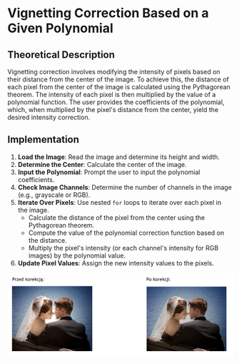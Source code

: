 # Vignetting Correction Based on a Given Polynomial

## Theoretical Description

Vignetting correction involves modifying the intensity of pixels based on their distance from the center of the image. To achieve this, the distance of each pixel from the center of the image is calculated using the Pythagorean theorem. The intensity of each pixel is then multiplied by the value of a polynomial function. The user provides the coefficients of the polynomial, which, when multiplied by the pixel's distance from the center, yield the desired intensity correction.

## Implementation

1. **Load the Image**: Read the image and determine its height and width.
2. **Determine the Center**: Calculate the center of the image.
3. **Input the Polynomial**: Prompt the user to input the polynomial coefficients.
4. **Check Image Channels**: Determine the number of channels in the image (e.g., grayscale or RGB).
5. **Iterate Over Pixels**: Use nested `for` loops to iterate over each pixel in the image.
   - Calculate the distance of the pixel from the center using the Pythagorean theorem.
   - Compute the value of the polynomial correction function based on the distance.
   - Multiply the pixel's intensity (or each channel's intensity for RGB images) by the polynomial value.
6. **Update Pixel Values**: Assign the new intensity values to the pixels.

![Example Image](W_1_corrected.png)